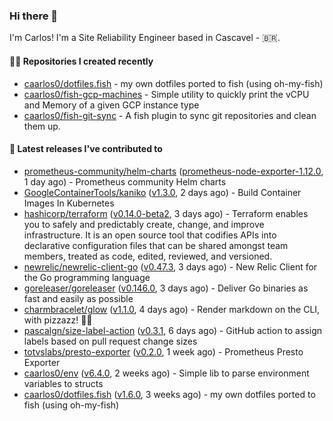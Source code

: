 ### Hi there 👋

I'm Carlos! I'm a Site Reliability Engineer based in Cascavel - 🇧🇷.

#### 👨‍💻 Repositories I created recently

- [caarlos0/dotfiles.fish](https://github.com/caarlos0/dotfiles.fish) - my own dotfiles ported to fish (using oh-my-fish)
- [caarlos0/fish-gcp-machines](https://github.com/caarlos0/fish-gcp-machines) - Simple utility to quickly print the vCPU and Memory of a given GCP instance type
- [caarlos0/fish-git-sync](https://github.com/caarlos0/fish-git-sync) - A fish plugin to sync git repositories and clean them up.

#### 🚀 Latest releases I've contributed to

- [prometheus-community/helm-charts](https://github.com/prometheus-community/helm-charts) ([prometheus-node-exporter-1.12.0](https://github.com/prometheus-community/helm-charts/releases/tag/prometheus-node-exporter-1.12.0), 1 day ago) - Prometheus community Helm charts
- [GoogleContainerTools/kaniko](https://github.com/GoogleContainerTools/kaniko) ([v1.3.0](https://github.com/GoogleContainerTools/kaniko/releases/tag/v1.3.0), 2 days ago) - Build Container Images In Kubernetes
- [hashicorp/terraform](https://github.com/hashicorp/terraform) ([v0.14.0-beta2](https://github.com/hashicorp/terraform/releases/tag/v0.14.0-beta2), 3 days ago) - Terraform enables you to safely and predictably create, change, and improve infrastructure. It is an open source tool that codifies APIs into declarative configuration files that can be shared amongst team members, treated as code, edited, reviewed, and versioned.
- [newrelic/newrelic-client-go](https://github.com/newrelic/newrelic-client-go) ([v0.47.3](https://github.com/newrelic/newrelic-client-go/releases/tag/v0.47.3), 3 days ago) - New Relic Client for the Go programming language
- [goreleaser/goreleaser](https://github.com/goreleaser/goreleaser) ([v0.146.0](https://github.com/goreleaser/goreleaser/releases/tag/v0.146.0), 3 days ago) - Deliver Go binaries as fast and easily as possible
- [charmbracelet/glow](https://github.com/charmbracelet/glow) ([v1.1.0](https://github.com/charmbracelet/glow/releases/tag/v1.1.0), 4 days ago) - Render markdown on the CLI, with pizzazz! 💅🏻
- [pascalgn/size-label-action](https://github.com/pascalgn/size-label-action) ([v0.3.1](https://github.com/pascalgn/size-label-action/releases/tag/v0.3.1), 6 days ago) - GitHub action to assign labels based on pull request change sizes
- [totvslabs/presto-exporter](https://github.com/totvslabs/presto-exporter) ([v0.2.0](https://github.com/totvslabs/presto-exporter/releases/tag/v0.2.0), 1 week ago) - Prometheus Presto Exporter
- [caarlos0/env](https://github.com/caarlos0/env) ([v6.4.0](https://github.com/caarlos0/env/releases/tag/v6.4.0), 2 weeks ago) - Simple lib to parse environment variables to structs
- [caarlos0/dotfiles.fish](https://github.com/caarlos0/dotfiles.fish) ([v1.6.0](https://github.com/caarlos0/dotfiles.fish/releases/tag/v1.6.0), 3 weeks ago) - my own dotfiles ported to fish (using oh-my-fish)
